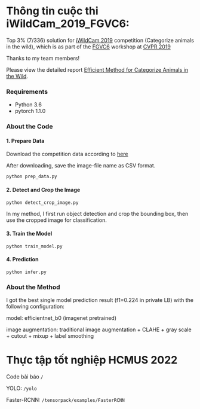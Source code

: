# Thông tin cuộc thi iWildCam_2019_FGVC6:

Top 3% (7/336) solution for [iWildCam 2019](https://www.kaggle.com/c/iwildcam-2019-fgvc6/overview) competition (Categorize animals in the wild), which is as part of the [FGVC6](https://sites.google.com/view/fgvc6/home) workshop at [CVPR 2019](http://cvpr2019.thecvf.com/)

Thanks to my team members!

Please view the detailed report [Efficient Method for Categorize Animals in the Wild](https://arxiv.org/ftp/arxiv/papers/1907/1907.13037.pdf).

### Requirements

- Python 3.6
- pytorch 1.1.0

### About the Code

#### 1. Prepare Data

Download the competition data according to [here](data/README.md)

After downloading, save the image-file name as CSV format.

```
python prep_data.py
```

#### 2. Detect and Crop the Image

```
python detect_crop_image.py
```

In my method, I first run object detection and crop the bounding box, then use the cropped image for classification.

#### 3. Train the Model

```
python train_model.py
```

#### 4. Prediction

```
python infer.py
```

### About the Method

I got the best single model prediction result (f1=0.224 in private LB) with the following configuration:

model: efficientnet_b0 (imagenet pretrained)

image augmentation: traditional image augmentation + CLAHE + gray scale + cutout + mixup + label smoothing

# Thực tập tốt nghiệp HCMUS 2022

Code bài báo `/`

YOLO: `/yolo`

Faster-RCNN: `/tensorpack/examples/FasterRCNN`
